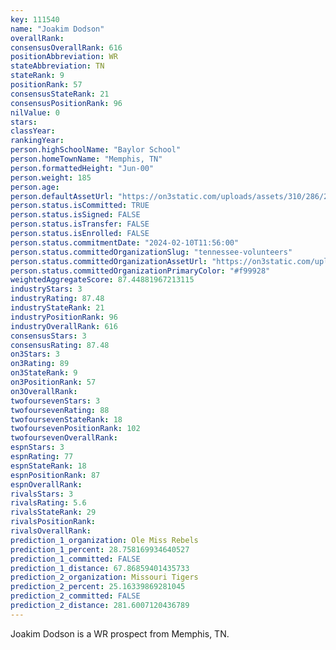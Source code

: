 ```yaml
---
key: 111540
name: "Joakim Dodson"
overallRank: 
consensusOverallRank: 616
positionAbbreviation: WR
stateAbbreviation: TN
stateRank: 9
positionRank: 57
consensusStateRank: 21
consensusPositionRank: 96
nilValue: 0
stars: 
classYear: 
rankingYear: 
person.highSchoolName: "Baylor School"
person.homeTownName: "Memphis, TN"
person.formattedHeight: "Jun-00"
person.weight: 185
person.age: 
person.defaultAssetUrl: "https://on3static.com/uploads/assets/310/286/286310.jpg"
person.status.isCommitted: TRUE
person.status.isSigned: FALSE
person.status.isTransfer: FALSE
person.status.isEnrolled: FALSE
person.status.commitmentDate: "2024-02-10T11:56:00"
person.status.committedOrganizationSlug: "tennessee-volunteers"
person.status.committedOrganizationAssetUrl: "https://on3static.com/uploads/assets/266/150/150266.svg"
person.status.committedOrganizationPrimaryColor: "#f99928"
weightedAggregateScore: 87.44881967213115
industryStars: 3
industryRating: 87.48
industryStateRank: 21
industryPositionRank: 96
industryOverallRank: 616
consensusStars: 3
consensusRating: 87.48
on3Stars: 3
on3Rating: 89
on3StateRank: 9
on3PositionRank: 57
on3OverallRank: 
twofoursevenStars: 3
twofoursevenRating: 88
twofoursevenStateRank: 18
twofoursevenPositionRank: 102
twofoursevenOverallRank: 
espnStars: 3
espnRating: 77
espnStateRank: 18
espnPositionRank: 87
espnOverallRank: 
rivalsStars: 3
rivalsRating: 5.6
rivalsStateRank: 29
rivalsPositionRank: 
rivalsOverallRank: 
prediction_1_organization: Ole Miss Rebels
prediction_1_percent: 28.758169934640527
prediction_1_committed: FALSE
prediction_1_distance: 67.86859401435733
prediction_2_organization: Missouri Tigers
prediction_2_percent: 25.16339869281045
prediction_2_committed: FALSE
prediction_2_distance: 281.6007120436789
---
```

Joakim Dodson is a WR prospect from Memphis, TN.
